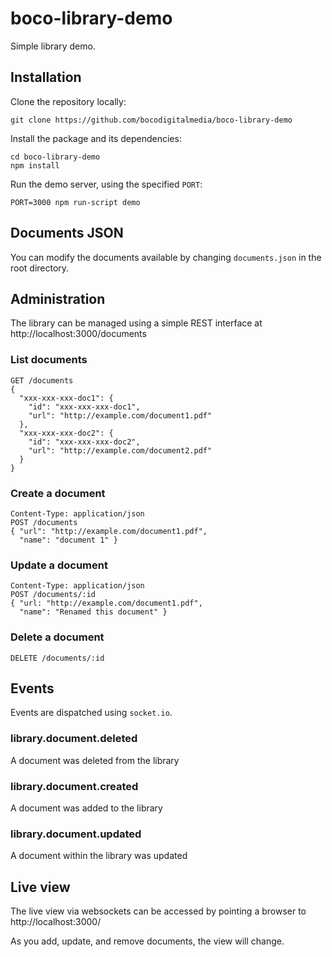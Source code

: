 # boco-library-demo

Simple library demo.

## Installation

Clone the repository locally:

```
git clone https://github.com/bocodigitalmedia/boco-library-demo
```

Install the package and its dependencies:

```
cd boco-library-demo
npm install
```

Run the demo server, using the specified `PORT`:

```
PORT=3000 npm run-script demo
```

## Documents JSON

You can modify the documents available by changing `documents.json` in the root directory.

## Administration

The library can be managed using a simple REST interface at http://localhost:3000/documents

### List documents
```
GET /documents
{
  "xxx-xxx-xxx-doc1": {
    "id": "xxx-xxx-xxx-doc1",
    "url": "http://example.com/document1.pdf"
  },
  "xxx-xxx-xxx-doc2": {
    "id": "xxx-xxx-xxx-doc2",
    "url": "http://example.com/document2.pdf"
  }
}
```

### Create a document

```
Content-Type: application/json
POST /documents
{ "url": "http://example.com/document1.pdf",
  "name": "document 1" }
```

### Update a document

```
Content-Type: application/json
POST /documents/:id
{ "url: "http://example.com/document1.pdf",
  "name": "Renamed this document" }
```

### Delete a document

```
DELETE /documents/:id
```


## Events

Events are dispatched using `socket.io`.

### library.document.deleted

A document was deleted from the library

### library.document.created

A document was added to the library

### library.document.updated

A document within the library was updated


## Live view

The live view via websockets can be accessed by pointing a browser to http://localhost:3000/

As you add, update, and remove documents, the view will change.
